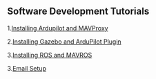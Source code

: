 ## Software Development Tutorials

1.[Installing Ardupilot and MAVProxy](docs/Installing_Ardupilot.md)

2.[Installing Gazebo and ArduPilot Plugin](docs/installing_gazebo_arduplugin.md)

3.[Installing ROS and MAVROS](docs/installing_ros_20_04.md)

3.[Email Setup](docs/email_setup.md)
